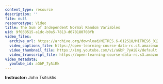 ```yaml
---
content_type: resource
description: ''
file: null
resourcetype: Video
title: The Sum of Independent Normal Random Variables
uid: 9f033515-a1dc-b0a5-7813-d678180708fb
video_files:
  archive_url: https://archive.org/download/MITRES.6-012S18/MITRES6_012S18_L12-04_300k.mp4
  video_captions_file: https://open-learning-course-data-rc.s3.amazonaws.com/res-6-012-introduction-to-probability-spring-2018/4726a16734ce5ec9a1582b3c7c44961c_aGbP_7yAiEk.vtt
  video_thumbnail_file: https://img.youtube.com/vi/aGbP_7yAiEk/default.jpg
  video_transcript_file: https://open-learning-course-data-rc.s3.amazonaws.com/res-6-012-introduction-to-probability-spring-2018/4ac874aed59d36adc17404c89bf57288_aGbP_7yAiEk.pdf
video_metadata:
  youtube_id: aGbP_7yAiEk
---
```


**Instructor:** John Tsitsiklis